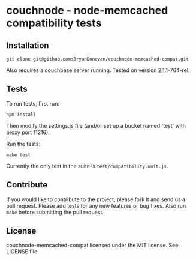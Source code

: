 couchnode - node-memcached compatibility tests
======================

## Installation

    git clone git@github.com:BryanDonovan/couchnode-memcached-compat.git

Also requires a couchbase server running. Tested on version 2.1.1-764-rel.


## Tests

To run tests, first run:

    npm install

Then modify the settings.js file (and/or set up a bucket named 'test' with proxy port 11216).

Run the tests:

    make test

Currently the only test in the suite is ``test/compatibility.unit.js``.

## Contribute

If you would like to contribute to the project, please fork it and send us a pull request.  Please add tests
for any new features or bug fixes.  Also run ``make`` before submitting the pull request.


## License

couchnode-memcached-compat licensed under the MIT license. See LICENSE file.
